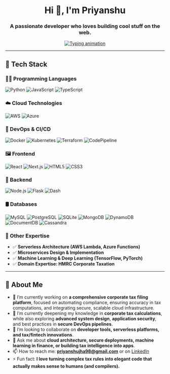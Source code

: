 <h1 align="center">Hi 👋, I'm Priyanshu</h1>
<h3 align="center">A passionate developer who loves building cool stuff on the web.</h3>

<p align="center">
  <a href="https://git.io/typing-svg">
    <img src="https://readme-typing-svg.herokuapp.com?font=Fira+Code&size=24&duration=3000&pause=1000&color=61DAFB&center=true&vCenter=true&width=450&lines=Full-stack+Developer;Cloud+Enthusiast;ML+Practitioner;Keeper+of+the+Digital+Gates" alt="Typing animation" />
  </a>
</p>

---

## 🚀 Tech Stack

### 👨‍💻 Programming Languages  
![Python](https://img.shields.io/badge/Python-3670A0?style=for-the-badge&logo=python&logoColor=white)
![JavaScript](https://img.shields.io/badge/JavaScript-F7DF1E?style=for-the-badge&logo=javascript&logoColor=black)
![TypeScript](https://img.shields.io/badge/TypeScript-3178C6?style=for-the-badge&logo=typescript&logoColor=white)

### ☁️ Cloud Technologies  
![AWS](https://img.shields.io/badge/AWS-232F3E?style=for-the-badge&logo=amazon-aws&logoColor=white)
![Azure](https://img.shields.io/badge/Azure-0078D4?style=for-the-badge&logo=microsoft-azure&logoColor=white)

### 🔧 DevOps & CI/CD  
![Docker](https://img.shields.io/badge/Docker-2496ED?style=for-the-badge&logo=docker&logoColor=white)
![Kubernetes](https://img.shields.io/badge/Kubernetes-326CE5?style=for-the-badge&logo=kubernetes&logoColor=white)
![Terraform](https://img.shields.io/badge/Terraform-7B42BC?style=for-the-badge&logo=terraform&logoColor=white)
![CodePipeline](https://img.shields.io/badge/AWS_CodePipeline-FF9900?style=for-the-badge&logo=amazon-aws&logoColor=white)

### 🖼️ Frontend  
![React](https://img.shields.io/badge/React-20232A?style=for-the-badge&logo=react&logoColor=61DAFB)
![Next.js](https://img.shields.io/badge/Next.js-000000?style=for-the-badge&logo=next.js&logoColor=white)
![HTML5](https://img.shields.io/badge/HTML5-E34F26?style=for-the-badge&logo=html5&logoColor=white)
![CSS3](https://img.shields.io/badge/CSS3-1572B6?style=for-the-badge&logo=css3&logoColor=white)

### 🧩 Backend  
![Node.js](https://img.shields.io/badge/Node.js-339933?style=for-the-badge&logo=node.js&logoColor=white)
![Flask](https://img.shields.io/badge/Flask-000000?style=for-the-badge&logo=flask&logoColor=white)
![Dash](https://img.shields.io/badge/Dash_by_Plotly-303030?style=for-the-badge&logo=plotly&logoColor=white)

### 🛢️ Databases  
![MySQL](https://img.shields.io/badge/MySQL-4479A1?style=for-the-badge&logo=mysql&logoColor=white)
![PostgreSQL](https://img.shields.io/badge/PostgreSQL-4169E1?style=for-the-badge&logo=postgresql&logoColor=white)
![SQLite](https://img.shields.io/badge/SQLite-003B57?style=for-the-badge&logo=sqlite&logoColor=white)
![MongoDB](https://img.shields.io/badge/MongoDB-47A248?style=for-the-badge&logo=mongodb&logoColor=white)
![DynamoDB](https://img.shields.io/badge/DynamoDB-4053D6?style=for-the-badge&logo=amazon-dynamodb&logoColor=white)
![DocumentDB](https://img.shields.io/badge/AWS_DocumentDB-8C4FFF?style=for-the-badge&logo=amazon-aws&logoColor=white)
![Cassandra](https://img.shields.io/badge/Cassandra-1287B1?style=for-the-badge&logo=apache-cassandra&logoColor=white)

### 🧠 Other Expertise  
- ✅ **Serverless Architecture (AWS Lambda, Azure Functions)**  
- ✅ **Microservices Design & Implementation**  
- ✅ **Machine Learning & Deep Learning (TensorFlow, PyTorch)**  
- ✅ **Domain Expertise: HMRC Corporate Taxation**

---

## 📌 About Me

- 🔭 I’m currently working on **a comprehensive corporate tax filing platform**, focused on automating compliance, ensuring accuracy in tax computations, and integrating secure, scalable cloud infrastructure.  
- 🌱 I’m currently deepening my knowledge in **corporate tax calculations**, while also exploring **advanced system design**, **application security**, and best practices in **secure DevOps pipelines**.  
- 👯 I’m looking to collaborate on **developer tools, serverless platforms, and tax/fintech innovations**.  
- 💬 Ask me about **cloud architecture, secure deployments, machine learning in finance, or building tax intelligence into apps**.  
- 📫 How to reach me: **[priyanshujha98@gmail.com](mailto:priyanshujha98@gmail.com)** or on [LinkedIn](https://www.linkedin.com/in/priyanshu-jha-20aa8b146)  
- ⚡ Fun fact: **I love turning complex tax rules into elegant code that actually makes sense to humans (and compilers).**
